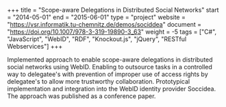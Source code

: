 +++
title = "Scope-aware Delegations in Distributed Social Networks"
start = "2014-05-01"
end = "2015-06-01"
type = "project"
website = "https://vsr.informatik.tu-chemnitz.de/demos/sociddea"
document = "https://doi.org/10.1007/978-3-319-19890-3_63"
weight = -5
tags = ["C#", "JavaScript", "WebID", "RDF", "Knockout.js", "jQuery", "RESTful Webservices"]
+++

Implemented approach to enable scope-aware delegations in distributed social networks using WebID. Enabling to outsource tasks in a controlled way to delegatee's with prevention of improper use of access rights by delegatee's to allow more trustworthy collaboration. Prototypical implementation and integration into the WebID identity provider Soccidea. The approach was published as a conference paper.
